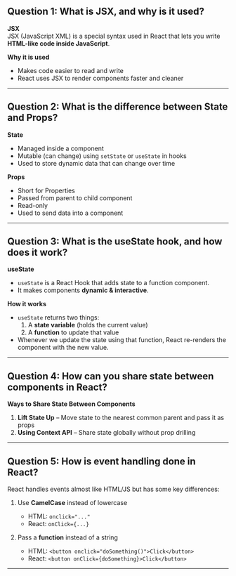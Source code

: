 ## Question 1: What is JSX, and why is it used?

**JSX**  
JSX (JavaScript XML) is a special syntax used in React that lets you write **HTML-like code inside JavaScript**.

**Why it is used**
- Makes code easier to read and write  
- React uses JSX to render components faster and cleaner  

---

## Question 2: What is the difference between State and Props?

**State**
- Managed inside a component  
- Mutable (can change) using `setState` or `useState` in hooks  
- Used to store dynamic data that can change over time  

**Props**
- Short for Properties  
- Passed from parent to child component  
- Read-only  
- Used to send data into a component  

---

## Question 3: What is the useState hook, and how does it work?

**useState**  
- `useState` is a React Hook that adds state to a function component.  
- It makes components **dynamic & interactive**.  

**How it works**
- `useState` returns two things:  
  1. A **state variable** (holds the current value)  
  2. A **function** to update that value  
- Whenever we update the state using that function, React re-renders the component with the new value.  

---

## Question 4: How can you share state between components in React?

**Ways to Share State Between Components**
1. **Lift State Up** – Move state to the nearest common parent and pass it as props  
2. **Using Context API** – Share state globally without prop drilling  

---

## Question 5: How is event handling done in React?

React handles events almost like HTML/JS but has some key differences:  

1. Use **CamelCase** instead of lowercase  
   - HTML: `onclick="..."`  
   - React: `onClick={...}`  

2. Pass a **function** instead of a string  
   - HTML: `<button onclick="doSomething()">Click</button>`  
   - React: `<button onClick={doSomething}>Click</button>`  

---
